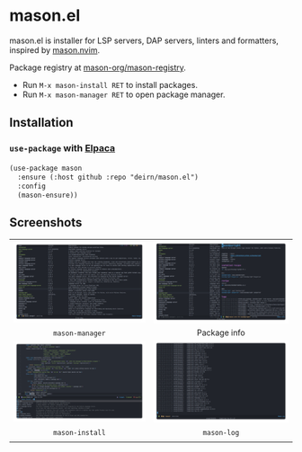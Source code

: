 # mason.el

mason.el is installer for LSP servers, DAP servers, linters and formatters,
inspired by [mason.nvim](https://github.com/mason-org/mason.nvim).

Package registry at [mason-org/mason-registry](https://github.com/mason-org/mason-registry).

- Run `M-x mason-install RET` to install packages.
- Run `M-x mason-manager RET` to open package manager.

## Installation
### `use-package` with [Elpaca](https://github.com/progfolio/elpaca)
``` emacs-lisp
(use-package mason
  :ensure (:host github :repo "deirn/mason.el")
  :config
  (mason-ensure))
```

## Screenshots
|                                             |                                           |
|:-------------------------------------------:|:-----------------------------------------:|
| ![Mason manager](docs/Screenshot-1.png)     | ![Package info](docs/Screenshot-2.png)    |
| `mason-manager`                             | Package info                              |
| ![M-x mason-install](docs/Screenshot-3.png) | ![`M-x mason-log`](docs/Screenshot-4.png) |
| `mason-install`                             | `mason-log`                               |
|                                             |                                           |
